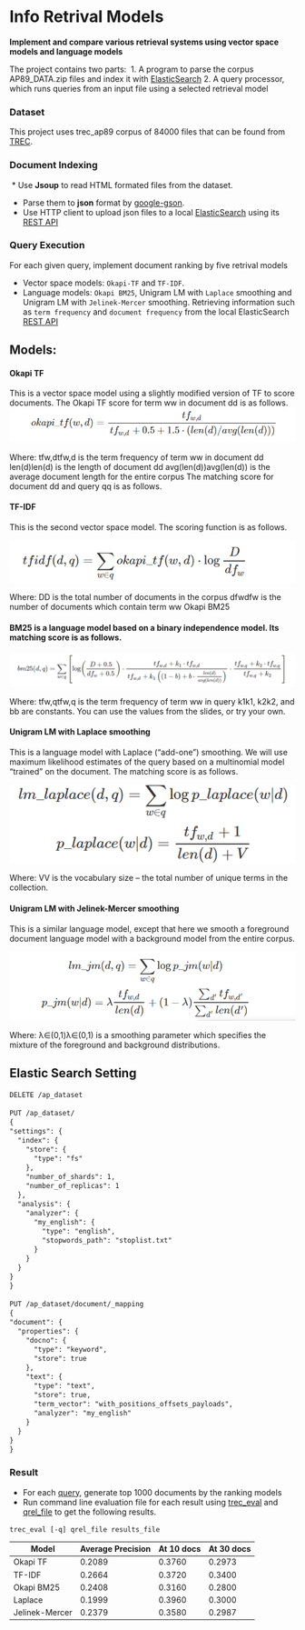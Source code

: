 # Info Retrival Models

__Implement and compare various retrieval systems using vector space models and language models__

The project contains two parts:
  1. A program to parse the corpus AP89_DATA.zip files and index it with [ElasticSearch](https://www.elastic.co/products/elasticsearch) 
  2. A query processor, which runs queries from an input file using a selected retrieval model

### Dataset
This project uses trec_ap89 corpus of 84000 files that can be found from [TREC](http://trec.nist.gov/data.html).

### Document Indexing
  * Use **Jsoup** to read HTML formated files from the dataset.
  * Parse them to **json** format by [google-gson](https://github.com/google/gson).
  * Use HTTP client to upload json files to a local [ElasticSearch](https://www.elastic.co/products/elasticsearch) using its [REST API](https://www.elastic.co/guide/en/elasticsearch/reference/5.2/docs.html)
  
### Query Execution
For each given query, implement document ranking by five retrival models
  * Vector space models: `Okapi-TF` and `TF-IDF`.
  * Language models: `Okapi BM25`, Unigram LM with `Laplace` smoothing and Unigram LM with `Jelinek-Mercer` smoothing.
Retrieving information such as `term frequency` and `document frequency` from the local ElasticSearch [REST API](https://www.elastic.co/guide/en/elasticsearch/reference/5.2/docs.html)

## Models: 
#### Okapi TF
This is a vector space model using a slightly modified version of TF to score documents. The Okapi TF score for term ww in document dd is as follows.
![image_Okapi](image/equation/okapi.png)

Where:
tfw,dtfw,d is the term frequency of term ww in document dd
len(d)len(d) is the length of document dd
avg(len(d))avg(len(d)) is the average document length for the entire corpus
The matching score for document dd and query qq is as follows.

#### TF-IDF
This is the second vector space model. The scoring function is as follows.

![image_tf](image/equation/tfidf.png)

Where:
DD is the total number of documents in the corpus
dfwdfw is the number of documents which contain term ww
Okapi BM25

#### BM25 is a language model based on a binary independence model. Its matching score is as follows.

![image_bm25](image/equation/bm25.png)

Where:
tfw,qtfw,q is the term frequency of term ww in query 
k1k1, k2k2, and bb are constants. You can use the values from the slides, or try your own.

#### Unigram LM with Laplace smoothing
This is a language model with Laplace (“add-one”) smoothing. We will use maximum likelihood estimates of the query based on a multinomial model “trained” on the document. The matching score is as follows.

![image_laplace](image/equation/laplace.png)

Where:
VV is the vocabulary size – the total number of unique terms in the collection.


#### Unigram LM with Jelinek-Mercer smoothing
This is a similar language model, except that here we smooth a foreground document language model with a background model from the entire corpus.

![image_LM](image/equation/jm.png)

Where:
λ∈(0,1)λ∈(0,1) is a smoothing parameter which specifies the mixture of the foreground and background distributions.

## Elastic Search Setting 
  ```
DELETE /ap_dataset

PUT /ap_dataset/
{
  "settings": {
    "index": {
      "store": {
        "type": "fs"
      },
      "number_of_shards": 1,
      "number_of_replicas": 1
    },
    "analysis": {
      "analyzer": {
        "my_english": { 
          "type": "english",
          "stopwords_path": "stoplist.txt" 
        }
      }
    }
  }
}

PUT /ap_dataset/document/_mapping
{
  "document": {
    "properties": {
      "docno": {
        "type": "keyword",
        "store": true
      },
      "text": {
        "type": "text",
        "store": true,
        "term_vector": "with_positions_offsets_payloads",
        "analyzer": "my_english"
      }
    }
  }
}
  ```



### Result
 * For each [query](query.txt.txt), generate top 1000 documents by the ranking models
 * Run command line evaluation file for each result using [trec_eval](trec_eval.txt) and [qrel_file](qrels.adhoc.51-100.AP89.txt) to get the following results.
  ```
  trec_eval [-q] qrel_file results_file
  ```

|Model          |Average Precision|At 10 docs|At 30 docs|
| ------------- | --------------- |----------|----------|
| Okapi TF      | 0.2089          | 0.3760   | 0.2973   |
| TF-IDF        | 0.2664          | 0.3720   | 0.3400   |
| Okapi BM25    | 0.2408          | 0.3160   | 0.2800   |
| Laplace       | 0.1999          | 0.3960   | 0.3000   |
| Jelinek-Mercer| 0.2379          | 0.3580   | 0.2987   |



  
